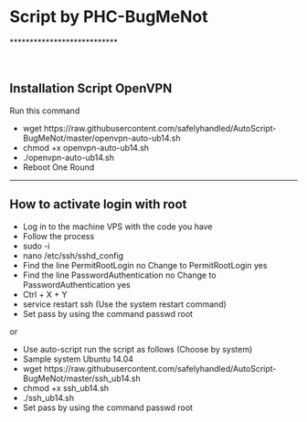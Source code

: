 <h1>Script by PHC-BugMeNot</h1>

<p>***************************</p>
<br>
<h2>Installation Script OpenVPN</h2>
<p>Run this command</p>
<div>
    <ul>
        <li>wget https://raw.githubusercontent.com/safelyhandled/AutoScript-BugMeNot/master/openvpn-auto-ub14.sh</li>
        <li>chmod +x openvpn-auto-ub14.sh</li>
        <li>./openvpn-auto-ub14.sh</li>
        <li>Reboot One Round</li>
    </ul>
</div>
<hr>
<h2>How to activate login with root</h2>
 <ul>
    <li>Log in to the machine VPS with the code you have</li>
    <li>Follow the process</li>
    <li>sudo -i</li>
    <li>nano /etc/ssh/sshd_config</li>
    <li>Find the line PermitRootLogin no Change to PermitRootLogin yes</li>
    <li>Find the line PasswordAuthentication no Change to PasswordAuthentication yes</li>
    <li>Ctrl + X + Y</li>
    <li>service restart ssh (Use the system restart command)</li>
    <li>Set pass by using the command passwd root</li>
</ul>
or
<ul>
    <li>Use auto-script run the script as follows (Choose by system)</li>
    <li>Sample system Ubuntu 14.04 </li>
    <li>wget https://raw.githubusercontent.com/safelyhandled/AutoScript-BugMeNot/master/ssh_ub14.sh</li>
    <li>chmod +x ssh_ub14.sh</li>
    <li>./ssh_ub14.sh</li>
    <li>Set pass by using the command passwd root</li>
</ul>
